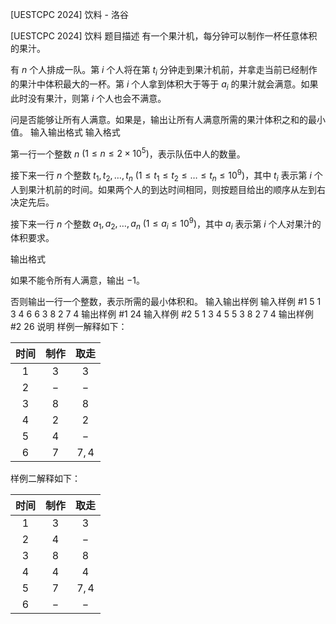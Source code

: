 



[UESTCPC 2024] 饮料 - 洛谷














[UESTCPC 2024] 饮料
题目描述
有一个果汁机，每分钟可以制作一杯任意体积的果汁。

有 $n$ 个人排成一队。第 $i$ 个人将在第 $t_i$ 分钟走到果汁机前，并拿走当前已经制作的果汁中体积最大的一杯。第 $i$ 个人拿到体积大于等于 $a_i$ 的果汁就会满意。如果此时没有果汁，则第 $i$ 个人也会不满意。

问是否能够让所有人满意。如果是，输出让所有人满意所需的果汁体积之和的最小值。
输入输出格式
输入格式

第一行一个整数 $n$ $(1\leq n\leq 2 \times 10^5)$，表示队伍中人的数量。

接下来一行 $n$ 个整数 $t_1,t_2,\ldots,t_n$ $(1\leq t_1\leq t_2\leq\ldots\leq t_n\leq 10^9)$，其中 $t_i$ 表示第 $i$ 个人到果汁机前的时间。如果两个人的到达时间相同，则按题目给出的顺序从左到右决定先后。

接下来一行 $n$ 个整数 $a_1,a_2,\ldots,a_n$ $(1\leq a_i\leq 10^9)$，其中 $a_i$ 表示第 $i$ 个人对果汁的体积要求。

输出格式

如果不能令所有人满意，输出 $-1$。

否则输出一行一个整数，表示所需的最小体积和。
输入输出样例
输入样例 #1
5
1 3 4 6 6
3 8 2 7 4
输出样例 #1
24
输入样例 #2
5
1 3 4 5 5
3 8 2 7 4
输出样例 #2
26
说明
样例一解释如下：

| 时间 | 制作 | 取走 |
| :----------: | :----------: | :----------: |
| $1$ | $3$ | $3$ |
| $2$ | $-$ | $-$ |
| $3$ | $8$ | $8$ |
| $4$ | $2$ | $2$ |
| $5$ | $4$ | $-$ |
| $6$ | $7$ | $7,4$ |

样例二解释如下：

| 时间 | 制作 | 取走 |
| :----------: | :----------: | :----------: |
| $1$ | $3$ | $3$ |
| $2$ | $4$ | $-$ |
| $3$ | $8$ | $8$ |
| $4$ | $4$ | $4$ |
| $5$ | $7$ | $7,4$ |
| $6$ | $-$ | $-$ |






